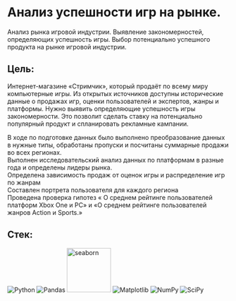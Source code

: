 # Анализ успешности игр на рынке.

Анализ рынка игровой индустрии. Выявление закономерностей, определяющих успешность игры. Выбор потенциально успешного продукта на рынке игровой индустрии.

## Цель:

Интернет-магазине «Стримчик», который продаёт по всему миру компьютерные игры. Из открытых источников доступны исторические данные о продажах игр, оценки пользователей и экспертов, жанры и платформы. Нужно выявить определяющие успешность игры закономерности. Это позволит сделать ставку на потенциально популярный продукт и спланировать рекламные кампании.

В ходе по подготовке данных было выполнено преобразование данных в нужные типы, обработаны пропуски и посчитаны суммарные продажи во всех регионах.</br>
Выполнен исследовательский анализ данных по платформам в разные года и определены лидеры рынка.</br>
Определена зависимость продаж от оценок игры и распределение игр по жанрам </br>
Составлен  портрета пользователя  для каждого региона</br>
Проведена проверка гипотез  « О среднем рейтинге пользователей платформ Xbox One и PC» и  «О среднем рейтинге пользователей жанров Action и Sports.»</br>

## Стек:

![Python](https://img.shields.io/badge/python-3670A0?style=for-the-badge&logo=python&logoColor=ffdd54) ![Pandas](https://img.shields.io/badge/pandas-%23150458.svg?style=for-the-badge&logo=pandas&logoColor=white) <img src="https://seaborn.pydata.org/_images/logo-wide-lightbg.svg"  title ="seaborn"  width="100" heitght ="50"  /> ![Matplotlib](https://img.shields.io/badge/Matplotlib-%23ffffff.svg?style=for-the-badge&logo=Matplotlib&logoColor=black)  ![NumPy](https://img.shields.io/badge/numpy-%23013243.svg?style=for-the-badge&logo=numpy&logoColor=white) ![SciPy](https://img.shields.io/badge/SciPy-%230C55A5.svg?style=for-the-badge&logo=scipy&logoColor=%white)
